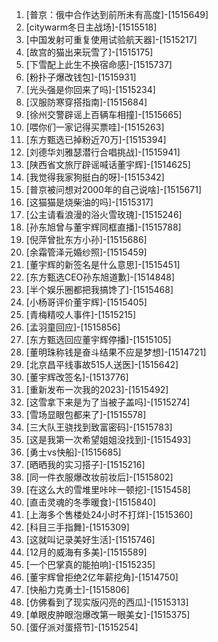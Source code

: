 
1. [普京：俄中合作达到前所未有高度]-[1515649]
1. [citywarm冬日主战场]-[1515518]
1. [中国发射可重复使用试验航天器]-[1515217]
1. [故宫的猫出来玩雪了]-[1515175]
1. [下雪配上此生不换宿命感]-[1515737]
1. [粉扑子爆改钱包]-[1515931]
1. [光头强是你回来了吗]-[1515234]
1. [汉服防寒穿搭指南]-[1515684]
1. [徐州交警辟谣上百辆车相撞]-[1515665]
1. [喂你们一家记得买票哇]-[1515263]
1. [东方甄选已掉粉近70万]-[1515394]
1. [刘德华刘雅瑟潜行合唱挑战]-[1515941]
1. [陕西省文旅厅辟谣喊话董宇辉]-[1514625]
1. [我觉得我家狗挺白的呀]-[1515342]
1. [普京被问想对2000年的自己说啥]-[1515671]
1. [这猫猫是烧柴油的吗]-[1515317]
1. [公主请看浪漫的浴火雪玫瑰]-[1515246]
1. [孙东旭曾与董宇辉同框直播]-[1515788]
1. [倪萍曾批东方小孙]-[1515686]
1. [余霜管泽元婚纱照]-[1515459]
1. [董宇辉的新签名是什么意思]-[1515451]
1. [东方甄选CEO孙东旭道歉]-[1514848]
1. [半个娱乐圈都把我搞馋了]-[1515468]
1. [小杨哥评价董宇辉]-[1515405]
1. [青梅精咬人事件]-[1515215]
1. [孟羽童回应]-[1515856]
1. [东方甄选回应董宇辉停播]-[1515105]
1. [董明珠称钱是奋斗结果不应是梦想]-[1514721]
1. [北京昌平线事故515人送医]-[1515642]
1. [董宇辉改签名]-[1513776]
1. [重新发布一次我的2023]-[1515492]
1. [这雪拿下来是为了当被子盖吗]-[1515274]
1. [雪场显眼包都来了]-[1515578]
1. [三大队王骁找到致富密码]-[1515783]
1. [这是我第一次希望姐姐没找到]-[1515493]
1. [勇士vs快船]-[1515685]
1. [晒晒我的实习搭子]-[1515216]
1. [同一件衣服爆改妆前妆后]-[1515802]
1. [在这么大的雪堆里咔咔一顿挖]-[1515458]
1. [直击灵魂的冬季暖食]-[1515840]
1. [上海多个售楼处24小时不打烊]-[1515360]
1. [科目三手指舞]-[1515309]
1. [这就叫记录美好生活]-[1515746]
1. [12月的威海有多美]-[1515589]
1. [一个巴掌真的能拍响]-[1515235]
1. [董宇辉曾拒绝2亿年薪挖角]-[1514750]
1. [快船力克勇士]-[1515806]
1. [仿佛看到了现实版闪亮的西瓜]-[1515313]
1. [单眼皮肿眼泡爆改第一眼美女]-[1515375]
1. [蛋仔派对蛋搭节]-[1515254]